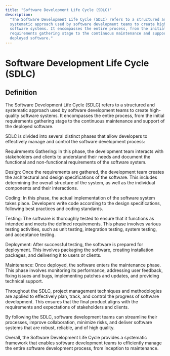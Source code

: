 ```yaml
---
title: "Software Development Life Cycle (SDLC)"
description:
  "The Software Development Life Cycle (SDLC) refers to a structured and
  systematic approach used by software development teams to create high-quality
  software systems. It encompasses the entire process, from the initial
  requirements gathering stage to the continuous maintenance and support of the
  deployed software."
---
```


# Software Development Life Cycle (SDLC)

## Definition

The Software Development Life Cycle (SDLC) refers to a structured and systematic
approach used by software development teams to create high-quality software
systems. It encompasses the entire process, from the initial requirements
gathering stage to the continuous maintenance and support of the deployed
software.

SDLC is divided into several distinct phases that allow developers to
effectively manage and control the software development process:

Requirements Gathering: In this phase, the development team interacts with
stakeholders and clients to understand their needs and document the functional
and non-functional requirements of the software system.

Design: Once the requirements are gathered, the development team creates the
architectural and design specifications of the software. This includes
determining the overall structure of the system, as well as the individual
components and their interactions.

Coding: In this phase, the actual implementation of the software system takes
place. Developers write code according to the design specifications, following
best practices and coding standards.

Testing: The software is thoroughly tested to ensure that it functions as
intended and meets the defined requirements. This phase involves various testing
activities, such as unit testing, integration testing, system testing, and
acceptance testing.

Deployment: After successful testing, the software is prepared for deployment.
This involves packaging the software, creating installation packages, and
delivering it to users or clients.

Maintenance: Once deployed, the software enters the maintenance phase. This
phase involves monitoring its performance, addressing user feedback, fixing
issues and bugs, implementing patches and updates, and providing technical
support.

Throughout the SDLC, project management techniques and methodologies are applied
to effectively plan, track, and control the progress of software development.
This ensures that the final product aligns with the requirements and
expectations of stakeholders and clients.

By following the SDLC, software development teams can streamline their
processes, improve collaboration, minimize risks, and deliver software systems
that are robust, reliable, and of high quality.

Overall, the Software Development Life Cycle provides a systematic framework
that enables software development teams to efficiently manage the entire
software development process, from inception to maintenance.
